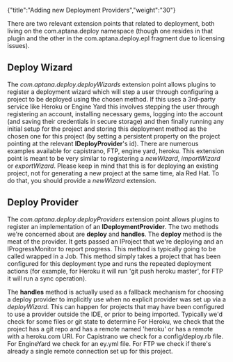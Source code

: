 {"title":"Adding new Deployment Providers","weight":"30"}

There are two relevant extension points that related to deployment, both living on the com.aptana.deploy namespace (though one resides in that plugin and the other in the com.aptana.deploy.epl fragment due to licensing issues).

## Deploy Wizard

The _com.aptana.deploy.deployWizards_ extension point allows plugins to register a deployment wizard which will step a user through configuring a project to be deployed using the chosen method. If this uses a 3rd-party service like Heroku or Engine Yard this involves stepping the user through registering an account, installing necessary gems, logging into the account (and saving their credentials in secure storage) and then finally running any initial setup for the project and storing this deployment method as the chosen one for this project (by setting a persistent property on the project pointing at the relevant **IDeployProvider**'s id). There are numerous examples available for capistrano, FTP, engine yard, heroku. This extension point is meant to be very similar to registering a _newWizard_, _importWizard_ or _exportWizard_. Please keep in mind that this is for deploying an existing project, not for generating a new project at the same time, ala Red Hat. To do that, you should provide a _newWizard_ extension.

## Deploy Provider

The _com.aptana.deploy.deployProviders_ extension point allows plugins to register an implementation of an **IDeploymentProvider**. The two methods we're concerned about are **deploy** and **handles**. The **deploy** method is the meat of the provider. It gets passed an IProject that we're deploying and an IProgressMonitor to report progress. This method is typically going to be called wrapped in a Job. This method simply takes a project that has been configured for this deployment type and runs the repeated deployment actions (for example, for Heroku it will run 'git push heroku master', for FTP it will run a sync operation).

The **handles** method is actually used as a fallback mechanism for choosing a deploy provider to implicitly use when no explicit provider was set up via a _deployWizard_. This can happen for projects that may have been configured to use a provider outside the IDE, or prior to being imported. Typically we'd check for some files or git state to determine For Heroku, we check that the project has a git repo and has a remote named 'heroku' or has a remote with a heroku.com URI. For Capistrano we check for a config/deploy.rb file. For EngineYard we check for an ey.yml file. For FTP we check if there's already a single remote connection set up for this project.
